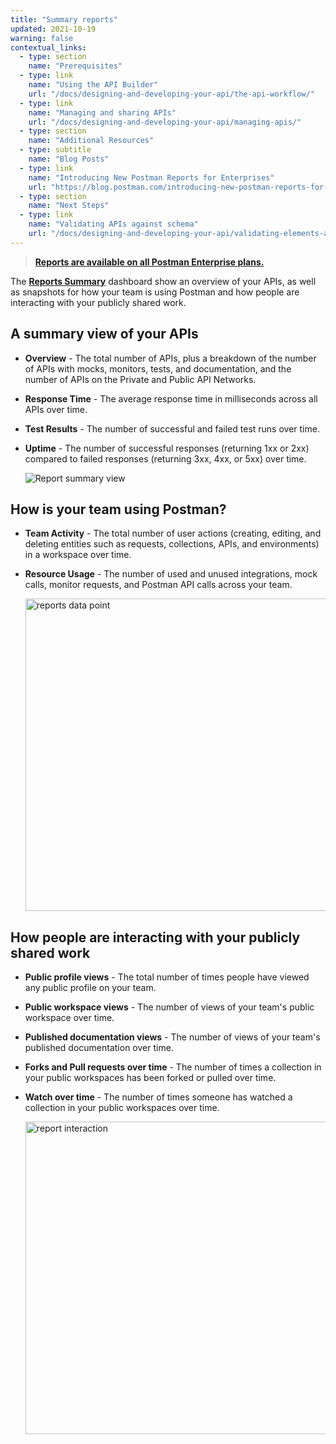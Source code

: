```yaml
---
title: "Summary reports"
updated: 2021-10-19
warning: false
contextual_links:
  - type: section
    name: "Prerequisites"
  - type: link
    name: "Using the API Builder"
    url: "/docs/designing-and-developing-your-api/the-api-workflow/"
  - type: link
    name: "Managing and sharing APIs"
    url: "/docs/designing-and-developing-your-api/managing-apis/"
  - type: section
    name: "Additional Resources"
  - type: subtitle
    name: "Blog Posts"
  - type: link
    name: "Introducing New Postman Reports for Enterprises"
    url: "https://blog.postman.com/introducing-new-postman-reports-for-enterprises/"
  - type: section
    name: "Next Steps"
  - type: link
    name: "Validating APIs against schema"
    url: "/docs/designing-and-developing-your-api/validating-elements-against-schema/"
---
```


> [__Reports are available on all Postman Enterprise plans.__](https://www.postman.com/pricing)

The [**Reports Summary**](https://go.postman.co/reports/summary) dashboard show an overview of your APIs, as well as snapshots for how your team is using Postman and how people are interacting with your publicly shared work.

## A summary view of your APIs

* **Overview** - The total number of APIs, plus a breakdown of the number of APIs with mocks, monitors, tests, and documentation, and the number of APIs on the Private and Public API Networks.
* **Response Time** - The average response time in milliseconds across all APIs over time.
* **Test Results** - The number of successful and failed test runs over time.
* **Uptime** - The number of successful responses (returning 1xx or 2xx) compared to failed responses (returning 3xx, 4xx, or 5xx) over time.

    <img src="https://assets.postman.com/postman-docs/reporting-summary-view-apis.jpg" alt="Report summary view" />

## How is your team using Postman?

* **Team Activity** - The total number of user actions (creating, editing, and deleting entities such as requests, collections, APIs, and environments) in a workspace over time.
* **Resource Usage** - The number of used and unused integrations, mock calls, monitor requests, and Postman API calls across your team.

    <img src="https://assets.postman.com/postman-docs/reporting-summary-team-use.jpg" alt="reports data point" width="500px" />

## How people are interacting with your publicly shared work

* **Public profile views** - The total number of times people have viewed any public profile on your team.
* **Public workspace views** - The number of views of your team's public workspace over time.
* **Published documentation views** - The number of views of your team's published documentation over time.
* **Forks and Pull requests over time** - The number of times a collection in your public workspaces has been forked or pulled over time.
* **Watch over time** - The number of times someone has watched a collection in your public workspaces over time.

    <img src="https://assets.postman.com/postman-docs/reporting-summary-interaction.jpg" alt="report interaction" width="500px" />
